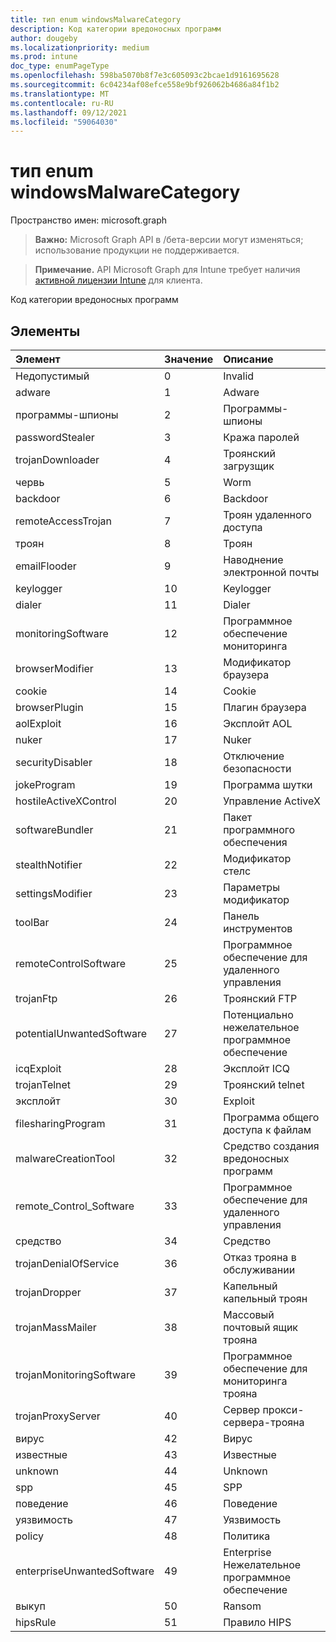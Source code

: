 ```yaml
---
title: тип enum windowsMalwareCategory
description: Код категории вредоносных программ
author: dougeby
ms.localizationpriority: medium
ms.prod: intune
doc_type: enumPageType
ms.openlocfilehash: 598ba5070b8f7e3c605093c2bcae1d9161695628
ms.sourcegitcommit: 6c04234af08efce558e9bf926062b4686a84f1b2
ms.translationtype: MT
ms.contentlocale: ru-RU
ms.lasthandoff: 09/12/2021
ms.locfileid: "59064030"
---
```

# <a name="windowsmalwarecategory-enum-type"></a>тип enum windowsMalwareCategory

Пространство имен: microsoft.graph

> **Важно:** Microsoft Graph API в /бета-версии могут изменяться; использование продукции не поддерживается.

> **Примечание.** API Microsoft Graph для Intune требует наличия [активной лицензии Intune](https://go.microsoft.com/fwlink/?linkid=839381) для клиента.

Код категории вредоносных программ

## <a name="members"></a>Элементы
|Элемент|Значение|Описание|
|:---|:---|:---|
|Недопустимый|0|Invalid|
|adware|1|Adware|
|программы-шпионы|2|Программы-шпионы|
|passwordStealer|3|Кража паролей|
|trojanDownloader|4 |Троянский загрузщик|
|червь|5 |Worm|
|backdoor|6 |Backdoor|
|remoteAccessTrojan|7 |Троян удаленного доступа|
|троян|8 |Троян|
|emailFlooder|9 |Наводнение электронной почты|
|keylogger|10 |Keylogger|
|dialer|11|Dialer|
|monitoringSoftware|12 |Программное обеспечение мониторинга|
|browserModifier|13|Модификатор браузера|
|cookie|14 |Cookie|
|browserPlugin|15 |Плагин браузера|
|aolExploit|16 |Эксплойт AOL|
|nuker|17 |Nuker|
|securityDisabler|18 |Отключение безопасности|
|jokeProgram|19|Программа шутки|
|hostileActiveXControl|20|Управление ActiveX|
|softwareBundler|21|Пакет программного обеспечения|
|stealthNotifier|22|Модификатор стелс|
|settingsModifier|23|Параметры модификатор|
|toolBar|24|Панель инструментов|
|remoteControlSoftware|25|Программное обеспечение для удаленного управления|
|trojanFtp|26|Троянский FTP|
|potentialUnwantedSoftware|27|Потенциально нежелательное программное обеспечение|
|icqExploit|28|Эксплойт ICQ|
|trojanTelnet|29|Троянский telnet|
|эксплойт|30|Exploit|
|filesharingProgram|31|Программа общего доступа к файлам|
|malwareCreationTool|32|Средство создания вредоносных программ|
|remote_Control_Software|33|Программное обеспечение для удаленного управления|
|средство|34|Средство|
|trojanDenialOfService|36|Отказ трояна в обслуживании|
|trojanDropper|37|Капельный капельный троян|
|trojanMassMailer|38|Массовый почтовый ящик трояна|
|trojanMonitoringSoftware|39|Программное обеспечение для мониторинга трояна|
|trojanProxyServer|40|Сервер прокси-сервера-трояна|
|вирус|42|Вирус|
|известные|43|Известные|
|unknown|44|Unknown|
|spp|45|SPP|
|поведение|46|Поведение|
|уязвимость|47|Уязвимость|
|policy|48|Политика|
|enterpriseUnwantedSoftware|49|Enterprise Нежелательное программное обеспечение|
|выкуп|50|Ransom|
|hipsRule|51|Правило HIPS|



